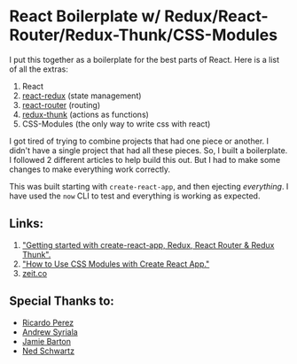 # React Boilerplate w/ Redux/React-Router/Redux-Thunk/CSS-Modules

I put this together as a boilerplate for the best parts of React.  Here is a list of all the extras:
1. React
2. [react-redux](https://www.npmjs.com/package/react-redux) (state management)
3. [react-router](https://www.npmjs.com/package/react-router) (routing)
4. [redux-thunk](https://www.npmjs.com/package/redux-thunk) (actions as functions)
5. CSS-Modules (the only way to write css with react)

I got tired of trying to combine projects that had one piece or another. I didn't have a single project that had all these pieces. So, I built a boilerplate. I followed 2 different articles to help build this out. But I had to make some changes to make everything work correctly.


This was built starting with `create-react-app`, and then ejecting *everything*.  I have used the `now` CLI to test and everything is working as expected.


## Links:
1. ["Getting started with create-react-app, Redux, React Router & Redux Thunk".](https://medium.com/@notrab/getting-started-with-create-react-app-redux-react-router-redux-thunk-d6a19259f71f)
2. ["How to Use CSS Modules with Create React App."](https://medium.com/nulogy/how-to-use-css-modules-with-create-react-app-9e44bec2b5c2)
3. [zeit.co](zeit.co)

## Special Thanks to:
- [Ricardo Perez](https://github.com/ricas07)
- [Andrew Syriala](https://github.com/MisterSyntax)
- [Jamie Barton](https://github.com/notrab)
- [Ned Schwartz](https://github.com/theinterned)

